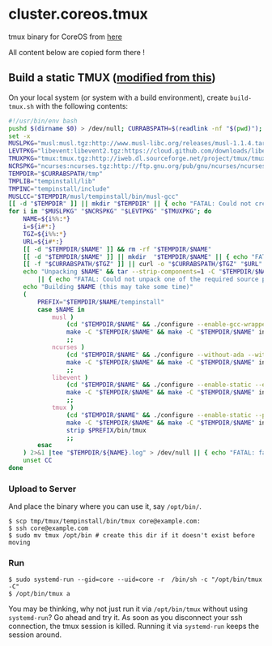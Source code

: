# cluster.coreos.tmux

tmux binary for CoreOS from [here](https://groups.google.com/d/topic/coreos-dev/JAeABXnQzuE)

All content below are copied form there !


## Build a static TMUX ([modified from this](http://blog.assarbad.net/20140415/fully-static-build-of-tmux-using-libc-musl-for-linux/))

On your local system (or system with a build environment), create `build-tmux.sh` with the following contents:

```bash
#!/usr/bin/env bash
pushd $(dirname $0) > /dev/null; CURRABSPATH=$(readlink -nf "$(pwd)"); popd > /dev/null; # Get the directory in which the script resides
set -x
MUSLPKG="musl:musl.tgz:http://www.musl-libc.org/releases/musl-1.1.4.tar.gz"
LEVTPKG="libevent:libevent2.tgz:https://cloud.github.com/downloads/libevent/libevent/libevent-2.0.21-stable.tar.gz"
TMUXPKG="tmux:tmux.tgz:http://iweb.dl.sourceforge.net/project/tmux/tmux/tmux-1.9/tmux-1.9a.tar.gz"
NCRSPKG="ncurses:ncurses.tgz:http://ftp.gnu.org/pub/gnu/ncurses/ncurses-5.9.tar.gz"
TEMPDIR="$CURRABSPATH/tmp"
TMPLIB="tempinstall/lib"
TMPINC="tempinstall/include"
MUSLCC="$TEMPDIR/musl/tempinstall/bin/musl-gcc"
[[ -d "$TEMPDIR" ]] || mkdir "$TEMPDIR" || { echo "FATAL: Could not create $TEMPDIR."; exit 1; }
for i in "$MUSLPKG" "$NCRSPKG" "$LEVTPKG" "$TMUXPKG"; do
    NAME=${i%%:*}
    i=${i#*:}
    TGZ=${i%%:*}
    URL=${i#*:}
    [[ -d "$TEMPDIR/$NAME" ]] && rm -rf "$TEMPDIR/$NAME"
    [[ -d "$TEMPDIR/$NAME" ]] || mkdir  "$TEMPDIR/$NAME" || { echo "FATAL: Could not create $TEMPDIR/$NAME."; exit 1; }
    [[ -f "$CURRABSPATH/$TGZ" ]] || curl -o "$CURRABSPATH/$TGZ" "$URL" || wget -O "$CURRABSPATH/$TGZ" "$URL" || { echo "FATAL: failed to fetch $URL."; exit 1; }
    echo "Unpacking $NAME" && tar --strip-components=1 -C "$TEMPDIR/$NAME" -xf "$TGZ" && mkdir "$TEMPDIR/$NAME/tempinstall" \
        || { echo "FATAL: Could not unpack one of the required source packages. Check above output for clues."; exit 1; }
    echo "Building $NAME (this may take some time)"
    (
        PREFIX="$TEMPDIR/$NAME/tempinstall"
        case $NAME in
            musl )
                (cd "$TEMPDIR/$NAME" && ./configure --enable-gcc-wrapper --prefix="$PREFIX") && \
                make -C "$TEMPDIR/$NAME" && make -C "$TEMPDIR/$NAME" install
                ;;
            ncurses )
                (cd "$TEMPDIR/$NAME" && ./configure --without-ada --without-cxx --without-progs --without-manpages --disable-db-install --without-tests --with-default-terminfo-dir=/usr/share/terminfo --with-terminfo-dirs="/etc/terminfo:/lib/terminfo:/usr/share/terminfo" --prefix="$PREFIX" CC="$MUSLCC") && \
                make -C "$TEMPDIR/$NAME" && make -C "$TEMPDIR/$NAME" install
                ;;
            libevent )
                (cd "$TEMPDIR/$NAME" && ./configure --enable-static --enable-shared --disable-openssl --prefix="$PREFIX" CC="$MUSLCC") && \
                make -C "$TEMPDIR/$NAME" && make -C "$TEMPDIR/$NAME" install
                ;;
            tmux )
                (cd "$TEMPDIR/$NAME" && ./configure --enable-static --prefix="$PREFIX" CC="$MUSLCC" CPPFLAGS="-I$TEMPDIR/libevent/$TMPINC -I$TEMPDIR/ncurses/$TMPINC -I$TEMPDIR/ncurses/$TMPINC/ncurses" LDFLAGS="-L$TEMPDIR/libevent/$TMPLIB -L$TEMPDIR/ncurses/$TMPLIB" LIBS=-lncurses) && \
                make -C "$TEMPDIR/$NAME" && make -C "$TEMPDIR/$NAME" install
                strip $PREFIX/bin/tmux
                ;;
        esac
    ) 2>&1 |tee "$TEMPDIR/${NAME}.log" > /dev/null || { echo "FATAL: failed to build $NAME. Consult $TEMPDIR/${NAME}.log for details."; exit 1; }
    unset CC
done
```

### Upload to Server

And place the binary where you can use it, say `/opt/bin/`.

```
$ scp tmp/tmux/tempinstall/bin/tmux core@example.com:
$ ssh core@example.com
$ sudo mv tmux /opt/bin # create this dir if it doesn't exist before moving
```


### Run
```
$ sudo systemd-run --gid=core --uid=core -r  /bin/sh -c "/opt/bin/tmux -C"
$ /opt/bin/tmux a
```

You may be thinking, why not just run it via `/opt/bin/tmux` without using `systemd-run`? Go ahead and try it. As soon as you disconnect your ssh connection, the tmux session is killed. Running it via `systemd-run` keeps the session around.

